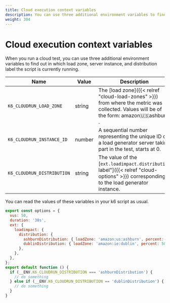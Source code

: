 ```yaml
---
title: Cloud execution context variables
description: You can use three additional environment variables to find out in which load zone, server instance, and distribution label the script is currently running.
weight: 304
---
```


# Cloud execution context variables

When you run a cloud test, you can use three additional environment variables to find out in which load zone, server instance, and distribution label the script is currently running.

| Name              | Value  | Description                                                                                                                                              |
| ----------------- | ------ | -------------------------------------------------------------------------------------------------------------------------------------------------------- |
| `K6_CLOUDRUN_LOAD_ZONE`    | string | The [load zone]({{< relref "cloud-load-zones" >}}) from where the metric was collected. Values will be of the form: amazon:us:ashburn .                                      |
| `K6_CLOUDRUN_INSTANCE_ID`  | number | A sequential number representing the unique ID of a load generator server taking part in the test, starts at 0.                                          |
| `K6_CLOUDRUN_DISTRIBUTION` | string | The value of the [`ext.loadimpact.distribution` label"]({{< relref "cloud-options" >}}) corresponding to the load generator instance. |

You can read the values of these variables in your k6 script as usual.


```javascript
export const options = {
  vus: 50,
  duration: '30s',
  ext: {
    loadimpact: {
      distribution: {
        ashburnDistribution: { loadZone: 'amazon:us:ashburn', percent: 50 },
        dublinDistribution: { loadZone: 'amazon:ie:dublin', percent: 50 },
      },
    },
  },
};
export default function () {
  if (__ENV.K6_CLOUDRUN_DISTRIBUTION === 'ashburnDistribution') {
    // do something
  } else if (__ENV.K6_CLOUDRUN_DISTRIBUTION == 'dublinDistribution') {
    // do something
  }
}
```



